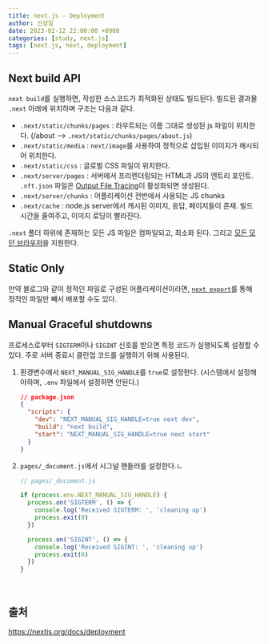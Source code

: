 ```yaml
---
title: next.js - Deployment
author: 신성일
date: 2023-02-12 22:00:00 +0900
categories: [study, next.js]
tags: [next.js, next, deployment]
---
```




## Next build API 

`next build`를 실행하면, 작성한 소스코드가 최적화된 상태도 빌드된다. 빌드된 결과물 `.next` 아래에 위치하며 구조는 다음과 같다.

- `.next/static/chunks/pages` : 라우트되는 이름 그대로 생성된 js 파일이 위치한다. (/about --> `.next/static/chunks/pages/about.js`)
- `.next/static/media` : `next/image`를 사용하여 정적으로 삽입된 이미지가 해시되어 위치한다.
- `.next/static/css` : 글로벌 CSS 파일이 위치한다.
- `.next/server/pages` : 서버에서 프리렌더링되는 HTML과 JS의 엔트리 포인트. `.nft.json` 파일은 [Output File Tracing](https://nextjs.org/docs/advanced-features/output-file-tracing)이 활성화되면 생성된다.
- `.next/server/chunks` : 어플리케이션 전반에서 사용되는 JS chunks
- `.next/cache` : node.js server에서 캐시된 이미지, 응답, 페이지들이 존재. 빌드 시간을 줄여주고, 이미지 로딩이 빨라진다.

`.next` 폴더 하위에 존재하는 모든 JS 파일은 컴파일되고, 최소화 된다. 그리고 [모든 모던 브라우저](https://nextjs.org/docs/basic-features/supported-browsers-features)을 지원한다. 

## Static Only

만약 블로그와 같이 정적인 파일로 구성된 어플리케이션이라면, [`next export`](https://nextjs.org/docs/advanced-features/static-html-export)를 통해 정적인 파일만 빼서 배포할 수도 있다.

## Manual Graceful shutdowns

프로세스로부터 `SIGTERM`이나 `SIGINT` 신호를 받으면 특정 코드가 실행되도록 설정할 수 있다. 주로 서버 종료시 클린업 코드를 실행하기 위해 사용된다.

1. 환경변수에서 `NEXT_MANUAL_SIG_HANDLE`를 `true`로 설정한다. (시스템에서 설정해야하며, `.env` 파일에서 설정하면 안된다.)

   ```json
   // package.json
   {
     "scripts": {
       "dev": "NEXT_MANUAL_SIG_HANDLE=true next dev",
       "build": "next build",
       "start": "NEXT_MANUAL_SIG_HANDLE=true next start"
     }
   }
   ```

2. `pages/_document.js`에서 시그널 핸들러를 설정한다.ㄴ

   ```js
   // pages/_document.js
   
   if (process.env.NEXT_MANUAL_SIG_HANDLE) {
     process.on('SIGTERM', () => {
       console.log('Received SIGTERM: ', 'cleaning up')
       process.exit(0)
     })
   
     process.on('SIGINT', () => {
       console.log('Received SIGINT: ', 'cleaning up')
       process.exit(0)
     })
   }
   ```



<br/>

## 출처

https://nextjs.org/docs/deployment

